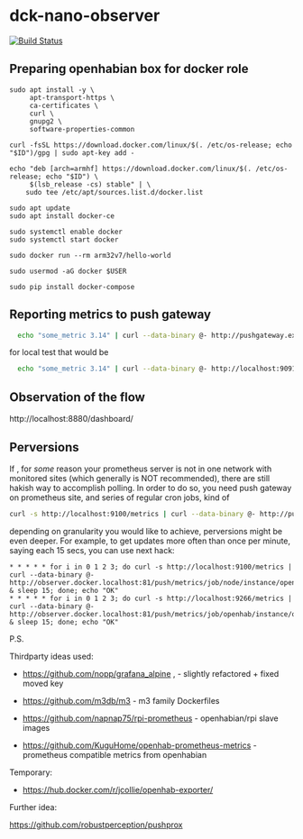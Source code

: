 dck-nano-observer
=================

[![Build Status](https://travis-ci.com/Voronenko/dck-nano-observer.svg?branch=master)](https://travis-ci.com/Voronenko/dck-nano-observer)


## Preparing openhabian box for docker role

```
sudo apt install -y \
     apt-transport-https \
     ca-certificates \
     curl \
     gnupg2 \
     software-properties-common

curl -fsSL https://download.docker.com/linux/$(. /etc/os-release; echo "$ID")/gpg | sudo apt-key add -

echo "deb [arch=armhf] https://download.docker.com/linux/$(. /etc/os-release; echo "$ID") \
     $(lsb_release -cs) stable" | \
    sudo tee /etc/apt/sources.list.d/docker.list

sudo apt update
sudo apt install docker-ce

```

```
sudo systemctl enable docker
sudo systemctl start docker
```

```
sudo docker run --rm arm32v7/hello-world
```

```
sudo usermod -aG docker $USER
```

```
sudo pip install docker-compose
```

## Reporting metrics to push gateway

```sh
  echo "some_metric 3.14" | curl --data-binary @- http://pushgateway.example.org:9091/metrics/job/some_job
```

for local test that would be 

```sh
  echo "some_metric 3.14" | curl --data-binary @- http://localhost:9091/metrics/job/some_job
```


## Observation of the flow

http://localhost:8880/dashboard/




## Perversions

If , for _some_ reason your prometheus server is not in one network with monitored sites (which generally is NOT recommended), there are still hakish way to accomplish polling.
In order to do so, you need push gateway on prometheus site, and series of regular cron jobs, kind of 

```sh
curl -s http://localhost:9100/metrics | curl --data-binary @- http://pushgateway.example.org:9091/metrics/job/some_job/instance/some_instance
```

depending on granularity you would like to achieve, perversions might be even deeper.  For example, to get updates more often than once per minute, saying each 15 secs,
you can use next hack:

```
* * * * * for i in 0 1 2 3; do curl -s http://localhost:9100/metrics | curl --data-binary @- http://observer.docker.localhost:81/push/metrics/job/node/instance/openhabpi & sleep 15; done; echo "OK"
* * * * * for i in 0 1 2 3; do curl -s http://localhost:9266/metrics | curl --data-binary @- http://observer.docker.localhost:81/push/metrics/job/openhab/instance/openhabpi & sleep 15; done; echo "OK"
```

P.S.

Thirdparty ideas used:

-  https://github.com/nopp/grafana_alpine , - slightly refactored + fixed moved key

-  https://github.com/m3db/m3 - m3 family Dockerfiles

-  https://github.com/napnap75/rpi-prometheus  - openhabian/rpi slave images

-  https://github.com/KuguHome/openhab-prometheus-metrics - prometheus compatible metrics from openhabian

Temporary:

- https://hub.docker.com/r/jcollie/openhab-exporter/


Further idea:

https://github.com/robustperception/pushprox
